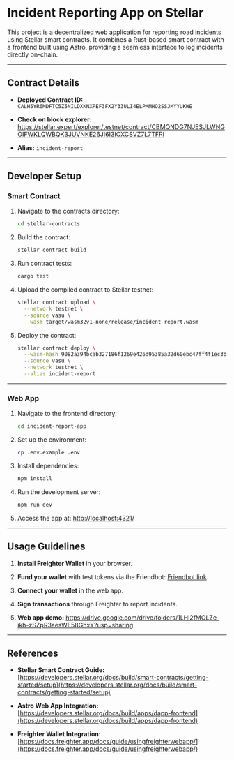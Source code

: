 # Incident Reporting App on Stellar

This project is a decentralized web application for reporting road incidents using Stellar smart contracts. It combines a Rust-based smart contract with a frontend built using Astro, providing a seamless interface to log incidents directly on-chain.

---

## Contract Details

* **Deployed Contract ID:** `CALH5YR6MDFTC5Z5NILDXKNXPEF3FX2Y33ULI4ELPMMHO2SSJMYYUKWE`

* **Check on block explorer:** https://stellar.expert/explorer/testnet/contract/CBMQNDG7NJESJLWNGOIFWKLQWBQK3JUVNKE26JI6I3IOXCSVZ7L7TFRI
* **Alias:** `incident-report`

---

## Developer Setup

### Smart Contract

1. Navigate to the contracts directory:

   ```bash
   cd stellar-contracts
   ```

2. Build the contract:

   ```bash
   stellar contract build
   ```

3. Run contract tests:

   ```bash
   cargo test
   ```

4. Upload the compiled contract to Stellar testnet:

   ```bash
   stellar contract upload \
     --network testnet \
     --source vasu \
     --wasm target/wasm32v1-none/release/incident_report.wasm
   ```

5. Deploy the contract:

   ```bash
   stellar contract deploy \
     --wasm-hash 9082a394bcab327186f1269e426d95385a32d60ebc47ff4f1ec3b7fbab897fd7 \
     --source vasu \
     --network testnet \
     --alias incident-report
   ```

---

### Web App

1. Navigate to the frontend directory:

   ```bash
   cd incident-report-app
   ```

2. Set up the environment:

   ```bash
   cp .env.example .env
   ```

3. Install dependencies:

   ```bash
   npm install
   ```

4. Run the development server:

   ```bash
   npm run dev
   ```

5. Access the app at:
   [http://localhost:4321/](http://localhost:4321/)

---

## Usage Guidelines

1. **Install Freighter Wallet** in your browser.
2. **Fund your wallet** with test tokens via the 
Friendbot:
   [Friendbot link](https://lab.stellar.org/account/fund?$=network$id=testnet&label=Testnet&horizonUrl=https:////horizon-testnet.stellar.org&rpcUrl=https:////soroban-testnet.stellar.org&passphrase=Test%20SDF%20Network%20/;%20September%202015;;)
3. **Connect your wallet** in the web app.
4. **Sign transactions** through Freighter to report incidents.

5. **Web app demo:** https://drive.google.com/drive/folders/1LHl2fMOLZe-ikh-zSZpR3aesWE58GhxY?usp=sharing

---

## References

* **Stellar Smart Contract Guide:**
  [https://developers.stellar.org/docs/build/smart-contracts/getting-started/setup](https://developers.stellar.org/docs/build/smart-contracts/getting-started/setup)

* **Astro Web App Integration:**
  [https://developers.stellar.org/docs/build/apps/dapp-frontend](https://developers.stellar.org/docs/build/apps/dapp-frontend)

* **Freighter Wallet Integration:**
  [https://docs.freighter.app/docs/guide/usingfreighterwebapp/](https://docs.freighter.app/docs/guide/usingfreighterwebapp/)


